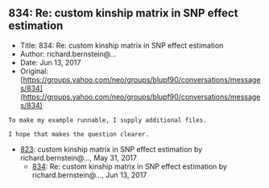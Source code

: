 ## 834: Re: custom kinship matrix in SNP effect estimation

- Title: 834: Re: custom kinship matrix in SNP effect estimation
- Author: richard.bernstein@...
- Date: Jun 13, 2017
- Original: [https://groups.yahoo.com/neo/groups/blupf90/conversations/messages/834](https://groups.yahoo.com/neo/groups/blupf90/conversations/messages/834)

```
To make my example runnable, I supply additional files.

I hope that makes the question clearer.
```

- [823](0823.md): custom kinship matrix in SNP effect estimation by richard.bernstein@..., May 31, 2017
    - [834](0834.md): Re: custom kinship matrix in SNP effect estimation by richard.bernstein@..., Jun 13, 2017
